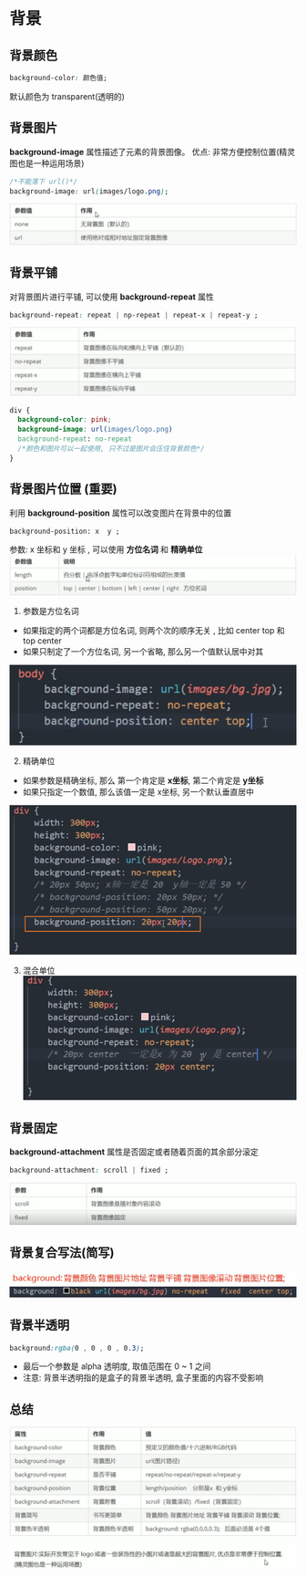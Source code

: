 # 背景 
## 背景颜色 
```css
background-color: 颜色值;
```
默认颜色为 transparent(透明的) 
## 背景图片
**background-image** 属性描述了元素的背景图像。 优点: 非常方便控制位置(精灵图也是一种运用场景)
```css
/*不能落下 url()*/ 
background-image: url(images/logo.png);
```
![图片](../.vuepress/public/images/bgi.png)
## 背景平铺 
对背景图片进行平铺, 可以使用 **background-repeat** 属性
```css
background-repeat: repeat | np-repeat | repeat-x | repeat-y ;
```
![图片](../.vuepress/public/images/pingpu1.png)

```css
div {
  background-color: pink;
  background-image: url(images/logo.png)
  background-repeat: no-repeat
  /*颜色和图片可以一起使用, 只不过是图片会压住背景颜色*/
}
```
## 背景图片位置 (重要)
利用 **background-position** 属性可以改变图片在背景中的位置
```
background-position: x  y ;
```
参数: x 坐标和 y 坐标 , 可以使用 **方位名词** 和 **精确单位**
![图片](../.vuepress/public/images/fw1.png)

1. 参数是方位名词 
* 如果指定的两个词都是方位名词, 则两个次的顺序无关 , 比如 center top 和 top center 
* 如果只制定了一个方位名词, 另一个省略, 那么另一个值默认居中对其

![图片](../.vuepress/public/images/jjj1.png)

2. 精确单位 
* 如果参数是精确坐标, 那么 第一个肯定是 **x坐标**, 第二个肯定是 **y坐标**
* 如果只指定一个数值, 那么该值一定是 x坐标,  另一个默认垂直居中

![图片](../.vuepress/public/images/jjj2.png)

3. 混合单位 
![图片](../.vuepress/public/images/jjj3.png)

## 背景固定 
**background-attachment** 属性是否固定或者随着页面的其余部分滚定
```css
background-attachment: scroll | fixed ;
```
![图片](../.vuepress/public/images/lll1.png)
## 背景复合写法(简写)
![图片](../.vuepress/public/images/ppp1.png)
![图片](../.vuepress/public/images/ppp2.png)
## 背景半透明 
```css
background:rgba(0 , 0 , 0 , 0.3);
```
* 最后一个参数是 alpha 透明度, 取值范围在 0 ~ 1 之间
* 注意: 背景半透明指的是盒子的背景半透明, 盒子里面的内容不受影响

## 总结 
![图片](../.vuepress/public/images/bgbg1.png)

